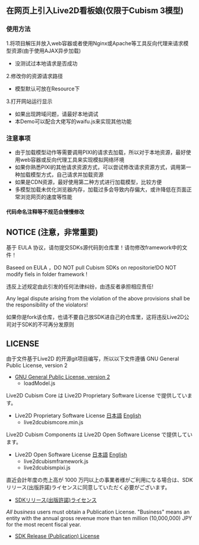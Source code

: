 
## 在网页上引入Live2D看板娘(仅限于Cubism 3模型)

### 使用方法

1.将项目解压并放入web容器或者使用Nginx或Apache等工具反向代理来请求模型资源(由于使用AJAX异步加载)
 - 没测试过本地请求是否成功
 
2.修改你的资源请求路径
 - 模型默认可放在Resource下
 
3.打开网站运行显示
 - 如果出现跨域问题，请最好本地调试
 - 本Demo可以配合大佬写的waifu.js来实现其他功能 

### 注意事项

 - 由于加载模型动作等需要调用PIXI的请求去加载，所以对于本地资源，最好使用web容器或反向代理工具来实现模拟网络环境
 - 如果你熟悉PIXI的其他请求资源方式，可以尝试修改请求资源方式，调用第一种加载模型方式，自己请求并加载资源
 - 如果是CDN资源，最好使用第二种方式进行加载模型，比较方便
 - 多模型加载未优化浏览器内存，加载过多会导致内存偏大，或许降低在页面正常浏览网页的速度等性能
 
#### 代码命名注释等不规范会慢慢修改

## NOTICE (注意，非常重要)

基于 EULA 协议，请勿提交SDKs源代码到仓库里！请勿修改framework中的文件！

Baseed on EULA ，DO NOT pull Cubism SDKs on repositorie!DO NOT modify fiels in folder framework !

违反上述规定由此引发的任何法律纠纷，由违反者承担相应责任!

Any legal dispute arising from the violation of the above provisions shall be the responsibility of the violators!

如果你是fork该仓库，也请不要自己放SDK进自己的仓库里，这将违反Live2D公司对于SDK的不可再分发原则

## LICENSE

由于文件基于Live2D 的开源git项目编写，所以以下文件遵循 GNU General Public License, version 2

- [GNU General Public License, version 2](https://www.gnu.org/licenses/old-licenses/gpl-2.0.html)
   - loadModel.js
   
Live2D Cubism Core は Live2D Proprietary Software License で提供しています。
 - Live2D Proprietary Software License 
[日本語](http://www.live2d.com/eula/live2d-proprietary-software-license-agreement_jp.html) 
[English](http://www.live2d.com/eula/live2d-proprietary-software-license-agreement_en.html) 
   - live2dcubismcore.min.js

Live2D Cubism Components は Live2D Open Software License で提供しています。
 - Live2D Open Software License 
[日本語](http://www.live2d.com/eula/live2d-open-software-license-agreement_jp.html) 
[English](http://www.live2d.com/eula/live2d-open-software-license-agreement_en.html) 
   - live2dcubismframework.js
   - live2dcubismpixi.js

直近会計年度の売上高が 1000 万円以上の事業者様がご利用になる場合は、SDKリリース(出版許諾)ライセンスに同意していただく必要がございます。 
- [SDKリリース(出版許諾)ライセンス](http://www.live2d.com/ja/products/releaselicense) 

*All business* users must obtain a Publication License. "Business" means an entity  with the annual gross revenue more than ten million (10,000,000) JPY for the most recent fiscal year.
- [SDK Release (Publication) License](http://www.live2d.com/en/products/releaselicense)

